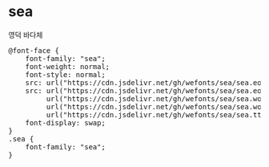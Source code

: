 # sea
영덕 바다체

<pre>
@font-face {
    font-family: "sea";
    font-weight: normal;
    font-style: normal;
    src: url("https://cdn.jsdelivr.net/gh/wefonts/sea/sea.eot");
    src: url("https://cdn.jsdelivr.net/gh/wefonts/sea/sea.eot?#iefix") format("embedded-opentype"),
         url("https://cdn.jsdelivr.net/gh/wefonts/sea/sea.woff2") format("woff2"),
         url("https://cdn.jsdelivr.net/gh/wefonts/sea/sea.woff") format("woff"),
         url("https://cdn.jsdelivr.net/gh/wefonts/sea/sea.ttf") format("truetype");
    font-display: swap;
} 
.sea {
    font-family: "sea";
}
</pre>
